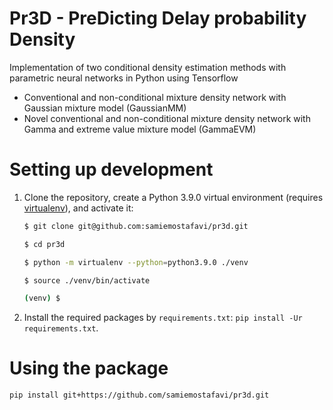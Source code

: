 # Pr3D - PreDicting Delay probability Density

Implementation of two conditional density estimation methods with parametric neural networks in Python using Tensorflow

* Conventional and non-conditional mixture density network with Gaussian mixture model (GaussianMM)
* Novel conventional and non-conditional mixture density network with Gamma and extreme value mixture model (GammaEVM)

# Setting up development

1. Clone the repository, create a Python 3.9.0 virtual environment (requires [virtualenv](https://pypi.org/project/virtualenv/)), and activate it:

    ``` bash
    $ git clone git@github.com:samiemostafavi/pr3d.git
    
    $ cd pr3d

    $ python -m virtualenv --python=python3.9.0 ./venv

    $ source ./venv/bin/activate

    (venv) $ 
    ```
    
2. Install the required packages by `requirements.txt`: `pip install -Ur requirements.txt`.

# Using the package

    pip install git+https://github.com/samiemostafavi/pr3d.git
